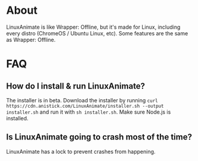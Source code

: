 # About
LinuxAnimate is like Wrapper: Offline, but it's made for Linux, including every distro (ChromeOS / Ubuntu Linux, etc). Some features are the same as Wrapper: Offline.

# FAQ
## How do I install & run LinuxAnimate?
The installer is in beta. Download the installer by running `curl https://cdn.anistick.com/LinuxAnimate/installer.sh --output installer.sh` and run it with `sh installer.sh`. Make sure Node.js is installed.

## Is LinuxAnimate going to crash most of the time?
LinuxAnimate has a lock to prevent crashes from happening.
